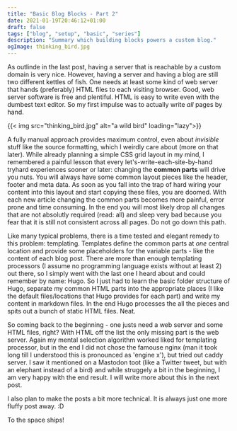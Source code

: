 ```yaml
---
title: "Basic Blog Blocks - Part 2"
date: 2021-01-19T20:46:12+01:00
draft: false
tags: ["blog", "setup", "basic", "series"]
description: "Summary which building blocks powers a custom blog."
ogImage: thinking_bird.jpg
---
```


As outlinde in the last post, having a server that is reachable by a custom domain is very nice. However, having a server and having a blog are still two different kettles of fish. One needs at least some kind of web server that hands (preferably) HTML files to each visiting browser. Good, web server software is free and plentiful. HTML is easy to write even with the dumbest text editor. So my first impulse was to actually write *all* pages by hand.

{{< img src="thinking_bird.jpg" alt="a wild bird" loading="lazy">}}

 A fully manual approach provides maximum control, even about *invisible* stuff like the source formatting, which I weirdly care about (more on that later).
While already planning a simple CSS grid layout in my mind, I remembered a painful lesson that every let's-write-each-site-by-hand tryhard experiences sooner or later: changing the **common parts** will drive you nuts.
You will always have some common layout pieces like the header, footer and meta data. As soon as you fall into the trap of hard wiring your content into this layout and start copying these files, you are doomed. With each new article changing the common parts becomes more painful, error prone and time consuming. In the end you will most likely drop all changes that are not absolutly required (read: all) and sleep very bad because you fear that it is still not consistent across all pages. Do not go down this path.

Like many typical problems, there is a time tested and elegant remedy to this problem: templating. Templates define the common parts at *one* central location and provide some placeholders for the variable parts - like the content of each blog post. There are more than enough templating processors (I assume no programming language exists without at least 2) out there, so I simply went with the last one I heard about and could remember by name: Hugo. So I just had to learn the basic folder structure of Hugo, separate my common HTML parts into the appropriate places (I like the default files/locations that Hugo provides for each part) and write my content in markdown files. In the end Hugo processes the all the pieces and spits out a bunch of static HTML files. Neat.

So coming back to the beginning - one justs need a web server and some HTML files, right? With HTML off the list the only missing part is the web server. Again my mental selection algorithm worked liked for templating processor, but in the end I did not chose the famouse nginx (man it took long till I understood this is pronounced as 'engine x'), but tried out caddy server. I saw it mentioned on a Mastodon toot (like a Twitter tweet, but with an elephant instead of a bird) and while struggely a bit in the beginning, I am very happy with the end result. I will write more about this in the next post.

I also plan to make the posts a bit more technical. It is always just one more fluffy post away. :D

To the space ships!